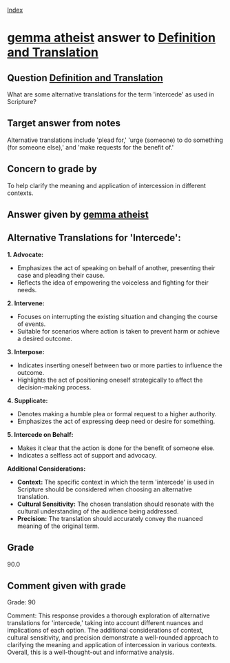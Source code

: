 
[Index](../../index.md)
# [gemma atheist](../../answering_models/gemma_atheist.md) answer to [Definition and Translation](../../questions/Definition_and_Translation.md)

## Question [Definition and Translation](../../questions/Definition_and_Translation.md)
What are some alternative translations for the term 'intercede' as used in Scripture?

## Target answer from notes
Alternative translations include 'plead for,' 'urge (someone) to do something (for someone else),' and 'make requests for the benefit of.'

## Concern to grade by
To help clarify the meaning and application of intercession in different contexts.

## Answer given by [gemma atheist](../../answering_models/gemma_atheist.md)
## Alternative Translations for 'Intercede':

**1. Advocate:** 
* Emphasizes the act of speaking on behalf of another, presenting their case and pleading their cause.
* Reflects the idea of empowering the voiceless and fighting for their needs.

**2. Intervene:**
* Focuses on interrupting the existing situation and changing the course of events.
* Suitable for scenarios where action is taken to prevent harm or achieve a desired outcome.

**3. Interpose:**
* Indicates inserting oneself between two or more parties to influence the outcome.
* Highlights the act of positioning oneself strategically to affect the decision-making process.

**4. Supplicate:**
* Denotes making a humble plea or formal request to a higher authority.
* Emphasizes the act of expressing deep need or desire for something.

**5. Intercede on Behalf:**
* Makes it clear that the action is done for the benefit of someone else.
* Indicates a selfless act of support and advocacy.

**Additional Considerations:**

* **Context:** The specific context in which the term 'intercede' is used in Scripture should be considered when choosing an alternative translation. 
* **Cultural Sensitivity:** The chosen translation should resonate with the cultural understanding of the audience being addressed.
* **Precision:** The translation should accurately convey the nuanced meaning of the original term.

## Grade
90.0

## Comment given with grade
Grade: 90

Comment: This response provides a thorough exploration of alternative translations for 'intercede,' taking into account different nuances and implications of each option. The additional considerations of context, cultural sensitivity, and precision demonstrate a well-rounded approach to clarifying the meaning and application of intercession in various contexts. Overall, this is a well-thought-out and informative analysis.
